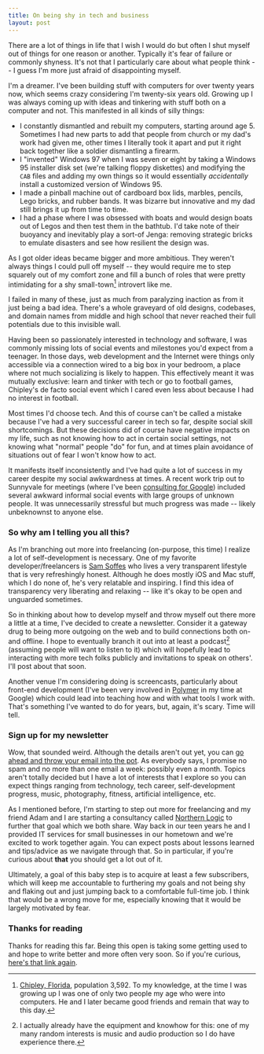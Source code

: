 ```yaml
---
title: On being shy in tech and business
layout: post
---
```


There are a lot of things in life that I wish I would do but often I shut myself out of things for one reason or another. Typically it's fear of failure or commonly shyness. It's not that I particularly care about what people think -- I guess I'm more just afraid of disappointing myself.

I'm a dreamer. I've been building stuff with computers for over twenty years now, which seems crazy considering I'm twenty-six years old. Growing up I was always coming up with ideas and tinkering with stuff both on a computer and not. This manifested in all kinds of silly things:

* I constantly dismantled and rebuilt my computers, starting around age 5. Sometimes I had new parts to add that people from church or my dad's work had given me, other times I literally took it apart and put it right back together like a soldier dismantling a firearm.
* I "invented" Windows 97 when I was seven or eight by taking a Windows 95 installer disk set (we're talking floppy diskettes) and modifying the `CAB` files and adding my own things so it would essentially *accidentally* install a customized version of Windows 95.
* I made a pinball machine out of cardboard box lids, marbles, pencils, Lego bricks, and rubber bands. It was bizarre but innovative and my dad still brings it up from time to time.
* I had a phase where I was obsessed with boats and would design boats out of Legos and then test them in the bathtub. I'd take note of their buoyancy and inevitably play a sort-of Jenga: removing strategic bricks to emulate disasters and see how resilient the design was.

As I got older ideas became bigger and more ambitious. They weren't always things I could pull off myself -- they would require me to step squarely out of my comfort zone and fill a bunch of roles that were pretty intimidating for a shy small-town[^1] introvert like me.

I failed in many of these, just as much from paralyzing inaction as from it just being a bad idea. There's a whole graveyard of old designs, codebases, and domain names from middle and high school that never reached their full potentials due to this invisible wall.

Having been so passionately interested in technology and software, I was commonly missing lots of social events and milestones you'd expect from a teenager. In those days, web development and the Internet were things only accessible via a connection wired to a big box in your bedroom, a place where not much socializing is likely to happen. This effectively meant it was mutually exclusive: learn and tinker with tech or go to football games, Chipley's de facto social event which I cared even less about because I had no interest in football.

Most times I'd choose tech. And this of course can't be called a mistake because I've had a very successful career in tech so far, despite social skill shortcomings. But these decisions did of course have negative impacts on my life, such as not knowing how to act in certain social settings, not knowing what "normal" people "do" for fun, and at times plain avoidance of situations out of fear I won't know how to act.

It manifests itself inconsistently and I've had quite a lot of success in my career despite my social awkwardness at times. A recent work trip out to Sunnyvale for meetings (where I've been [consulting for Google](/hire-me/)) included several awkward informal social events with large groups of unknown people. It was unnecessarily stressful but much progress was made -- likely unbeknownst to anyone else.

### So why am I telling you all this?

As I'm branching out more into freelancing (on-purpose, this time) I realize a lot of self-development is necessary. One of my favorite developer/freelancers is [Sam Soffes](http://soff.es) who lives a very transparent lifestyle that is very refreshingly honest. Although he does mostly iOS and Mac stuff, which I do none of, he's very relatable and inspiring. I find this idea of transparency very liberating and relaxing -- like it's okay to be open and unguarded sometimes.

So in thinking about how to develop myself and throw myself out there more a little at a time, I've decided to create a newsletter. Consider it a gateway drug to being more outgoing on the web and to build connections both on- and offline. I hope to eventually branch it out into at least a podcast[^2] (assuming people will want to listen to it) which will hopefully lead to interacting with more tech folks publicly and invitations to speak on others'. I'll post about that soon.

Another venue I'm considering doing is screencasts, particularly about front-end development (I've been very involved in [Polymer](https://polymer-project.org) in my time at Google) which could lead into teaching how and with what tools I work with. That's something I've wanted to do for years, but, again, it's scary. Time will tell.


### Sign up for my newsletter

Wow, that sounded weird. Although the details aren't out yet, you can [go ahead and throw your email into the pot](https://tinyletter.com/zacharytamas). As everybody says, I promise no spam and no more than one email a week: possibly even a month. Topics aren't totally decided but I have a lot of interests that I explore so you can expect things ranging from technology, tech career, self-development progress, music, photography, fitness, artificial intelligence, etc.

As I mentioned before, I'm starting to step out more for freelancing and my friend Adam and I are starting a consultancy called [Northern Logic](http://wearenorthern.com) to further that goal which we both share. Way back in our teen years he and I provided IT services for small businesses in our hometown and we're excited to work together again. You can expect posts about lessons learned and tips/advice as we navigate through that. So in particular, if you're curious about **that** you should get a lot out of it.

Ultimately, a goal of this baby step is to acquire at least a few subscribers, which will keep me accountable to furthering my goals and not being shy and flaking out and just jumping back to a comfortable full-time job. I think that would be a wrong move for me, especially knowing that it would be largely motivated by fear.

### Thanks for reading

Thanks for reading this far. Being this open is taking some getting used to and hope to write better and more often very soon. So if you're curious, [here's that link again](https://tinyletter.com/zacharytamas).

[^1]: [Chipley, Florida](https://en.wikipedia.org/wiki/Chipley,_Florida), population 3,592. To my knowledge, at the time I was growing up I was one of only two people my age who were into computers. He and I later became good friends and remain that way to this day.
[^2]: I actually already have the equipment and knowhow for this: one of my many random interests is music and audio production so I do have experience there.
